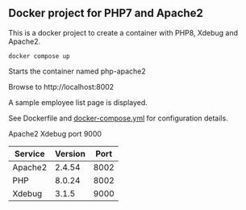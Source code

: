 ## Docker project for PHP7 and Apache2

This is a docker project to create a container with PHP8, Xdebug and Apache2. 

    docker compose up

Starts the container named php-apache2

Browse to http://localhost:8002

A sample employee list page is displayed.

See Dockerfile and [docker-compose.yml](docker-compose.yml) for configuration details.


Apache2 
Xdebug port 9000

Service | Version   | Port
---     | ---       | ---
Apache2 | 2.4.54    | 8002 | 
PHP     | 8.0.24    | 8002 | 
Xdebug  | 3.1.5     | 9000 |